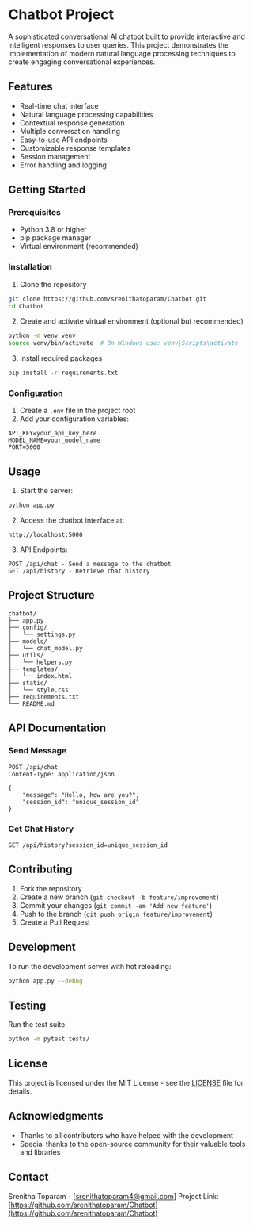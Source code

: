 # Chatbot Project

A sophisticated conversational AI chatbot built to provide interactive and intelligent responses to user queries. This project demonstrates the implementation of modern natural language processing techniques to create engaging conversational experiences.

## Features

- Real-time chat interface
- Natural language processing capabilities
- Contextual response generation
- Multiple conversation handling
- Easy-to-use API endpoints
- Customizable response templates
- Session management
- Error handling and logging

## Getting Started

### Prerequisites

- Python 3.8 or higher
- pip package manager
- Virtual environment (recommended)

### Installation

1. Clone the repository
```bash
git clone https://github.com/srenithatoparam/Chatbot.git
cd Chatbot
```

2. Create and activate virtual environment (optional but recommended)
```bash
python -m venv venv
source venv/bin/activate  # On Windows use: venv\Scripts\activate
```

3. Install required packages
```bash
pip install -r requirements.txt
```

### Configuration

1. Create a `.env` file in the project root
2. Add your configuration variables:
```env
API_KEY=your_api_key_here
MODEL_NAME=your_model_name
PORT=5000
```

## Usage

1. Start the server:
```bash
python app.py
```

2. Access the chatbot interface at:
```
http://localhost:5000
```

3. API Endpoints:
```
POST /api/chat - Send a message to the chatbot
GET /api/history - Retrieve chat history
```

## Project Structure

```
chatbot/
├── app.py
├── config/
│   └── settings.py
├── models/
│   └── chat_model.py
├── utils/
│   └── helpers.py
├── templates/
│   └── index.html
├── static/
│   └── style.css
├── requirements.txt
└── README.md
```

## API Documentation

### Send Message
```
POST /api/chat
Content-Type: application/json

{
    "message": "Hello, how are you?",
    "session_id": "unique_session_id"
}
```

### Get Chat History
```
GET /api/history?session_id=unique_session_id
```

## Contributing

1. Fork the repository
2. Create a new branch (`git checkout -b feature/improvement`)
3. Commit your changes (`git commit -am 'Add new feature'`)
4. Push to the branch (`git push origin feature/improvement`)
5. Create a Pull Request

## Development

To run the development server with hot reloading:
```bash
python app.py --debug
```

## Testing

Run the test suite:
```bash
python -m pytest tests/
```

## License

This project is licensed under the MIT License - see the [LICENSE](LICENSE) file for details.

## Acknowledgments

- Thanks to all contributors who have helped with the development
- Special thanks to the open-source community for their valuable tools and libraries

## Contact

Srenitha Toparam - [srenithatoparam4@gmail.com]
Project Link: [https://github.com/srenithatoparam/Chatbot](https://github.com/srenithatoparam/Chatbot)




